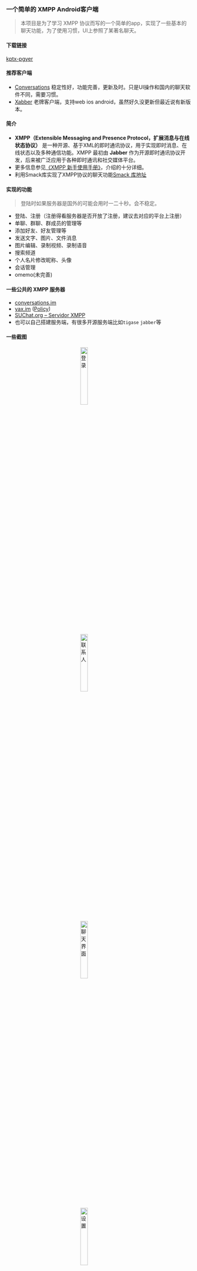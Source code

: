 ### 一个简单的 XMPP Android客户端

> 本项目是为了学习 XMPP 协议而写的一个简单的app，实现了一些基本的聊天功能，为了使用习惯，UI上参照了某著名聊天。

#### 下载链接
[kptx-pgyer](https://www.pgyer.com/app/publishSuccess/cbf87c49211eb26c55a8e0fac617cfc3)
#### 推荐客户端

- [Conversations](https://codeberg.org/iNPUTmice/Conversations) 稳定性好，功能完善，更新及时。只是UI操作和国内的聊天软件不同，需要习惯。
- [Xabber](https://github.com/redsolution/xabber-android) 老牌客户端，支持web ios android，虽然好久没更新但最近说有新版本。

#### 简介

- **XMPP（Extensible Messaging and Presence Protocol，扩展消息与在线状态协议）** 是一种开源、基于XML的即时通讯协议，用于实现即时消息、在线状态以及多种通信功能。XMPP 最初由 **Jabber** 作为开源即时通讯协议开发，后来被广泛应用于各种即时通讯和社交媒体平台。
- 更多信息参见[《XMPP 新⼿使⽤⼿册》](https://xmppjx.codeberg.page/xssysc.html)，介绍的十分详细。
- 利用Smack库实现了XMPP协议的聊天功能[Smack 库地址](https://github.com/igniterealtime/Smack)

#### 实现的功能
> 登陆时如果服务器是国外的可能会用时一二十秒。会不稳定。
- 登陆、注册（注册得看服务器是否开放了注册，建议去对应的平台上注册）
- 单聊、群聊、群成员的管理等
- 添加好友、好友管理等
- 发送文字、图片、文件消息
- 图片编辑、录制视频、录制语音
- 搜索频道
- 个人名片修改昵称、头像
- 会话管理
- omemo(未完善)

#### 一些公共的 XMPP 服务器

- [conversations.im](http://conversations.im/)
- [yax.im](https://yaxim.org/yax.im/) ([Policy](https://yaxim.org/yax.im/tos/))
- [SUChat.org – Servidor XMPP](https://www.suchat.org/)
- 也可以自己搭建服务端，有很多开源服务端比如`tigase` `jabber`等

#### 一些截图

<img src="https://github.com/user-attachments/assets/9fd85208-b6cf-4ba8-aa22-3f40582d145f" alt="登录" title="登录" style="width: 20%; display: block; margin: auto;" />
<img src="https://github.com/user-attachments/assets/d57562a0-8bf3-4454-93a1-d5b9cc3dd8c1" alt="联系人" title="联系人" style="width: 20%; display: block; margin: auto;" />
<img src="https://github.com/user-attachments/assets/446ba690-8c28-42f3-8fd6-41e9535aaa20" alt="聊天界面" title="聊天界面" style="width: 20%; display: block; margin: auto;" />
<img src="https://github.com/user-attachments/assets/3deed7dc-56d9-4d3f-a6c5-73da21b6178d" alt="设置" title="设置" style="width: 20%; display: block; margin: auto;" />
<img src="https://github.com/user-attachments/assets/60770ca3-027d-499e-ab7b-f4ce4ee8a564" alt="会话" title="会话" style="width: 20%; display: block; margin: auto;" />
<img src="https://github.com/user-attachments/assets/e8f164a8-3e58-49c7-9db2-b8dff0997909" alt="发现频道" title="发现频道" style="width: 20%; display: block; margin: auto;" />





